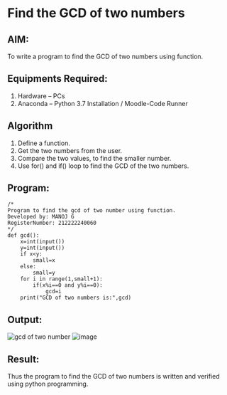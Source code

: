 # Find the GCD of two numbers

## AIM:
To write a program to find the GCD of two numbers using function.

## Equipments Required:
1. Hardware – PCs
2. Anaconda – Python 3.7 Installation / Moodle-Code Runner

## Algorithm
1. Define a function.
2. Get the two numbers from the user.
3. Compare the two values, to find the smaller number.
4. Use for() and if() loop to find the GCD of the two numbers.

## Program:
```
/*
Program to find the gcd of two number using function.
Developed by: MANOJ G 
RegisterNumber: 212222240060
*/
def gcd():
    x=int(input())
    y=int(input())
    if x<y:
        small=x
    else:
        small=y
    for i in range(1,small+1):
        if(x%i==0 and y%i==0):
            gcd=i
    print("GCD of two numbers is:",gcd)        
```

## Output:
![gcd of two number](gcd.png)
![image](https://github.com/Danielmanoj/GCD-of-two-numbers/assets/69635071/4d902a04-6c3d-4de7-bfc4-0c9c260bd0cb)



## Result:
Thus the program to find the GCD of two numbers is written and verified using python programming.
